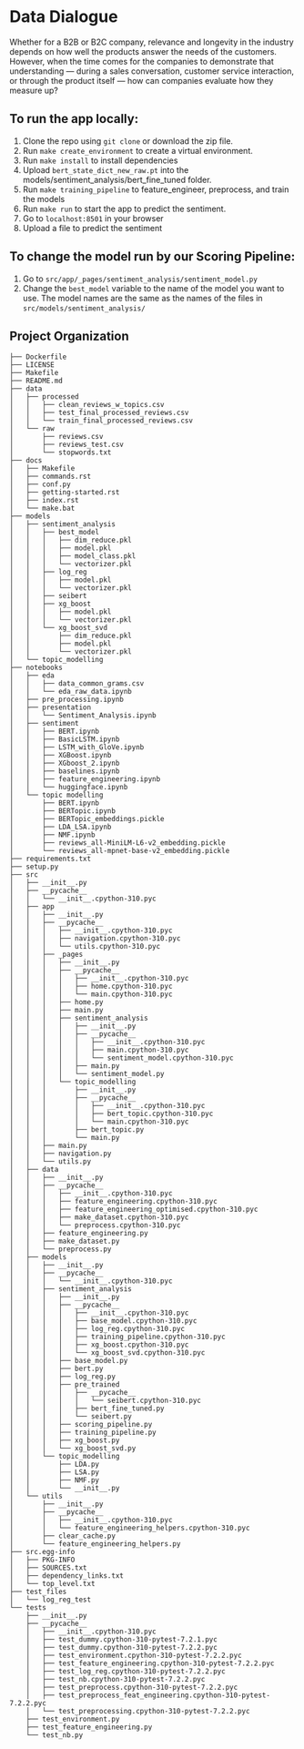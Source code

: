 Data Dialogue
==============================

Whether for a B2B or B2C company, relevance and longevity in the industry depends on how well the products answer the needs of the customers. However, when the time comes for the companies to demonstrate that understanding — during a sales conversation, customer service interaction, or through the product itself — how can companies evaluate how they measure up?

## To run the app locally:

1. Clone the repo using `git clone` or download the zip file.
2. Run `make create_environment` to create a virtual environment.
3. Run `make install` to install dependencies
4. Upload `bert_state_dict_new_raw.pt` into the models/sentiment_analysis/bert_fine_tuned folder.
5. Run `make training_pipeline` to feature_engineer, preprocess, and train the models
6. Run `make run` to start the app to predict the sentiment.
7. Go to `localhost:8501` in your browser
8. Upload a file to predict the sentiment


## To change the model run by our Scoring Pipeline:
1. Go to `src/app/_pages/sentiment_analysis/sentiment_model.py`
2. Change the `best_model` variable to the name of the model you want to use. The model names are the same as the names of the files in `src/models/sentiment_analysis/`

##  Project Organization
```
├── Dockerfile
├── LICENSE
├── Makefile
├── README.md
├── data
│   ├── processed
│   │   ├── clean_reviews_w_topics.csv
│   │   ├── test_final_processed_reviews.csv
│   │   └── train_final_processed_reviews.csv
│   └── raw
│       ├── reviews.csv
│       ├── reviews_test.csv
│       └── stopwords.txt
├── docs
│   ├── Makefile
│   ├── commands.rst
│   ├── conf.py
│   ├── getting-started.rst
│   ├── index.rst
│   └── make.bat
├── models
│   ├── sentiment_analysis
│   │   ├── best_model
│   │   │   ├── dim_reduce.pkl
│   │   │   ├── model.pkl
│   │   │   ├── model_class.pkl
│   │   │   └── vectorizer.pkl
│   │   ├── log_reg
│   │   │   ├── model.pkl
│   │   │   └── vectorizer.pkl
│   │   ├── seibert
│   │   ├── xg_boost
│   │   │   ├── model.pkl
│   │   │   └── vectorizer.pkl
│   │   └── xg_boost_svd
│   │       ├── dim_reduce.pkl
│   │       ├── model.pkl
│   │       └── vectorizer.pkl
│   └── topic_modelling
├── notebooks
│   ├── eda
│   │   ├── data_common_grams.csv
│   │   └── eda_raw_data.ipynb
│   ├── pre_processing.ipynb
│   ├── presentation
│   │   └── Sentiment_Analysis.ipynb
│   ├── sentiment
│   │   ├── BERT.ipynb
│   │   ├── BasicLSTM.ipynb
│   │   ├── LSTM_with_GloVe.ipynb
│   │   ├── XGBoost.ipynb
│   │   ├── XGboost_2.ipynb
│   │   ├── baselines.ipynb
│   │   ├── feature_engineering.ipynb
│   │   └── huggingface.ipynb
│   └── topic modelling
│       ├── BERT.ipynb
│       ├── BERTopic.ipynb
│       ├── BERTopic_embeddings.pickle
│       ├── LDA_LSA.ipynb
│       ├── NMF.ipynb
│       ├── reviews_all-MiniLM-L6-v2_embedding.pickle
│       └── reviews_all-mpnet-base-v2_embedding.pickle
├── requirements.txt
├── setup.py
├── src
│   ├── __init__.py
│   ├── __pycache__
│   │   └── __init__.cpython-310.pyc
│   ├── app
│   │   ├── __init__.py
│   │   ├── __pycache__
│   │   │   ├── __init__.cpython-310.pyc
│   │   │   ├── navigation.cpython-310.pyc
│   │   │   └── utils.cpython-310.pyc
│   │   ├── _pages
│   │   │   ├── __init__.py
│   │   │   ├── __pycache__
│   │   │   │   ├── __init__.cpython-310.pyc
│   │   │   │   ├── home.cpython-310.pyc
│   │   │   │   └── main.cpython-310.pyc
│   │   │   ├── home.py
│   │   │   ├── main.py
│   │   │   ├── sentiment_analysis
│   │   │   │   ├── __init__.py
│   │   │   │   ├── __pycache__
│   │   │   │   │   ├── __init__.cpython-310.pyc
│   │   │   │   │   ├── main.cpython-310.pyc
│   │   │   │   │   └── sentiment_model.cpython-310.pyc
│   │   │   │   ├── main.py
│   │   │   │   └── sentiment_model.py
│   │   │   └── topic_modelling
│   │   │       ├── __init__.py
│   │   │       ├── __pycache__
│   │   │       │   ├── __init__.cpython-310.pyc
│   │   │       │   ├── bert_topic.cpython-310.pyc
│   │   │       │   └── main.cpython-310.pyc
│   │   │       ├── bert_topic.py
│   │   │       └── main.py
│   │   ├── main.py
│   │   ├── navigation.py
│   │   └── utils.py
│   ├── data
│   │   ├── __init__.py
│   │   ├── __pycache__
│   │   │   ├── __init__.cpython-310.pyc
│   │   │   ├── feature_engineering.cpython-310.pyc
│   │   │   ├── feature_engineering_optimised.cpython-310.pyc
│   │   │   ├── make_dataset.cpython-310.pyc
│   │   │   └── preprocess.cpython-310.pyc
│   │   ├── feature_engineering.py
│   │   ├── make_dataset.py
│   │   └── preprocess.py
│   ├── models
│   │   ├── __init__.py
│   │   ├── __pycache__
│   │   │   └── __init__.cpython-310.pyc
│   │   ├── sentiment_analysis
│   │   │   ├── __init__.py
│   │   │   ├── __pycache__
│   │   │   │   ├── __init__.cpython-310.pyc
│   │   │   │   ├── base_model.cpython-310.pyc
│   │   │   │   ├── log_reg.cpython-310.pyc
│   │   │   │   ├── training_pipeline.cpython-310.pyc
│   │   │   │   ├── xg_boost.cpython-310.pyc
│   │   │   │   └── xg_boost_svd.cpython-310.pyc
│   │   │   ├── base_model.py
│   │   │   ├── bert.py
│   │   │   ├── log_reg.py
│   │   │   ├── pre_trained
│   │   │   │   ├── __pycache__
│   │   │   │   │   └── seibert.cpython-310.pyc
│   │   │   │   ├── bert_fine_tuned.py
│   │   │   │   └── seibert.py
│   │   │   ├── scoring_pipeline.py
│   │   │   ├── training_pipeline.py
│   │   │   ├── xg_boost.py
│   │   │   └── xg_boost_svd.py
│   │   └── topic_modelling
│   │       ├── LDA.py
│   │       ├── LSA.py
│   │       ├── NMF.py
│   │       └── __init__.py
│   └── utils
│       ├── __init__.py
│       ├── __pycache__
│       │   ├── __init__.cpython-310.pyc
│       │   └── feature_engineering_helpers.cpython-310.pyc
│       ├── clear_cache.py
│       └── feature_engineering_helpers.py
├── src.egg-info
│   ├── PKG-INFO
│   ├── SOURCES.txt
│   ├── dependency_links.txt
│   └── top_level.txt
├── test_files
│   └── log_reg_test
└── tests
    ├── __init__.py
    ├── __pycache__
    │   ├── __init__.cpython-310.pyc
    │   ├── test_dummy.cpython-310-pytest-7.2.1.pyc
    │   ├── test_dummy.cpython-310-pytest-7.2.2.pyc
    │   ├── test_environment.cpython-310-pytest-7.2.2.pyc
    │   ├── test_feature_engineering.cpython-310-pytest-7.2.2.pyc
    │   ├── test_log_reg.cpython-310-pytest-7.2.2.pyc
    │   ├── test_nb.cpython-310-pytest-7.2.2.pyc
    │   ├── test_preprocess.cpython-310-pytest-7.2.2.pyc
    │   ├── test_preprocess_feat_engineering.cpython-310-pytest-7.2.2.pyc
    │   └── test_preprocessing.cpython-310-pytest-7.2.2.pyc
    ├── test_environment.py
    ├── test_feature_engineering.py
    └── test_nb.py
```
